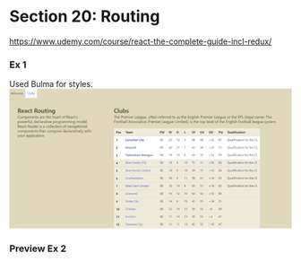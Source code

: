 # Section 20: Routing
https://www.udemy.com/course/react-the-complete-guide-incl-redux/


### Ex 1
Used Bulma for styles.
![alt text](ex1.png)


### Preview Ex 2
